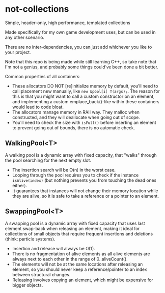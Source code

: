 # not-collections
Simple, header-only, high performance, templated collections

Made specifically for my own game development uses, but can be used in any other scenario.

There are no inter-dependencies, you can just add whichever you like to your project.

Note that this repo is being made while still learning C++, so take note that I'm not a genius, and probably some things could've been done a bit better.

Common properties of all containers:
* These allocators DO NOT [re]initialize memory by default, you'll need to call placement new manually, like `new &pool[i] T(args);`. The reason for this is that you might want to call a custom constructor on an element, and implementing a custom emplace_back()-like within these containers would lead to code bloat.
* The allocators manage memory in RAII way. They malloc when constructed, and they will deallocate when going out of scope.
* You'll need to check the size with `isFull()` before inserting an element to prevent going out of bounds, there is no automatic check.

## WalkingPool&lt;T>
A walking pool is a dynamic array with fixed capacity, that "walks" through the pool searching for the next empty slot.
* The insertion search will be O(n) in the worst case.
* Looping through the pool requires you to check if the instance `isAlive(index)` (but nothing prevents you from touching the dead ones either).
* It guarantees that instances will not change their memory location while they are alive, so it is safe to take a reference or a pointer to an element.

## SwappingPool&lt;T>
A swapping pool is a dynamic array with fixed capacity that uses last element swap-back when releasing an element, making it ideal for collections of small objects that require frequent insertions and deletions (think: particle systems).
* Insertion and release will always be O(1).
* There is no fragmentation of alive elements as all alive elements are always next to each other in the range of 0..aliveCount().
* The elements will not be at the same locations after releasing an element, so you should never keep a reference/pointer to an index between structural changes.
* Releasing involves copying an element, which might be expensive for bigger objects.
